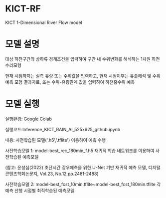 # KICT-RF
KICT 1-Dimensional River Flow model
# 모델 설명

대상 하천구간의 상하류 경계조건을 입력하여 구간 내 수위변화를 해석하는 1차원 하천수리모형 <br/>

현재 시점까지는 실측 유량 또는 수위값을 입력하고, 현재 시점이후는 유출해석 및 수위예측 모형 결과자료, 또는 수위-유량관계 값을 입력하여 하천홍수위 예측

# 모델 실행

실행환경: Google Colab

실행코드:Inference_KICT_RAIN_AI_525x625_github.ipynb <br/>

내용: 사전학습된 모델('.h5','.tflite') 이용하여 예측 수행 <br/>

사전학습모델 1: model-best_rec_180min_f.h5 재귀적 학습 네트워크를 이용하여 사전학습된 예측모델 <br/>

(참고: 윤성심(2022) 초단시간 강우예측을 위한 U-Net 기반 재귀적 예측 모델, 디지털콘텐츠학회논문지, Vol.23, No.12,pp.2481-2488) <br/>

사전학습모델 2: model-best_fcst_10min.tflite~model-best_fcst_180min.tflite 각 예측 선행 시점별 최적학습된 예측모델 <br/>



